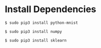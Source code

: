 # Install Dependencies

```
$ sudo pip3 install python-mnist
```
```
$ sudo pip3 install numpy
```
```
$ sudo pip3 install sklearn
```
